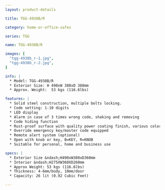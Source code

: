 ```yaml
---
layout: product-details

title: TGG-4938B/R

category: home-or-office-safes

series: TGG

name: TGG-4938B/R

images: [
  "tgg-4938b_r-1.jpg",
  "tgg-4938b_r-2.jpg",
]

info: |
  * Model: TGG-4938B/R
  * Exterior Size: H 490xW 380xD 360mm
  * Approx. Weight:  53 kgs (116.6lbs)

features: |
  * Solid steel construction, multiple bolts locking.
  * Code setting: 1-10 digits
  * LED display
  * Alarm in case of 3 times wrong code, shaking and removing
  * Code hiding function
  * Rust-proof surface with quality power coating finish, various colors available
  * Override emergency key/master code equipped
  * Remote alert system (optional)
  * Open with knob or key, B=KEY, R=KNOB
  * Suitable for personal, home and business use

specs: |
  * Exterior Size &ndash;H490xW380xD360mm
  * Interior &ndash;H275XW360XD260mm
  * Approx Weight: 53 kgs (116.6lbs)
  * Thickness: 4-6mm/body, 10mm/door
  * Capacity: 26 lit (0.92 Cubic Feet)

---
```



